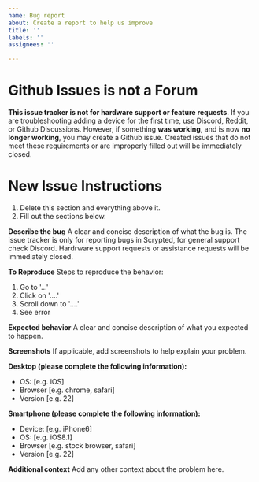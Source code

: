 ```yaml
---
name: Bug report
about: Create a report to help us improve
title: ''
labels: ''
assignees: ''

---
```


# Github Issues is not a Forum

**This issue tracker is not for hardware support or feature requests**. If you are troubleshooting adding a device for the first time, use Discord, Reddit, or Github Discussions. However, if something **was working**, and is now **no longer working**, you may create a Github issue.
Created issues that do not meet these requirements or are improperly filled out will be immediately closed.


# New Issue Instructions

1. Delete this section and everything above it.
2. Fill out the sections below.

**Describe the bug**
A clear and concise description of what the bug is. The issue tracker is only for reporting bugs in Scrypted, for general support check Discord. Hardrware support requests or assistance requests will be immediately closed.

**To Reproduce**
Steps to reproduce the behavior:
1. Go to '...'
2. Click on '....'
3. Scroll down to '....'
4. See error

**Expected behavior**
A clear and concise description of what you expected to happen.

**Screenshots**
If applicable, add screenshots to help explain your problem.

**Desktop (please complete the following information):**
 - OS: [e.g. iOS]
 - Browser [e.g. chrome, safari]
 - Version [e.g. 22]

**Smartphone (please complete the following information):**
 - Device: [e.g. iPhone6]
 - OS: [e.g. iOS8.1]
 - Browser [e.g. stock browser, safari]
 - Version [e.g. 22]

**Additional context**
Add any other context about the problem here.
